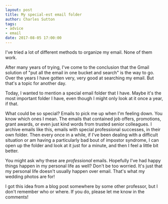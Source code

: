 ```yaml
---
layout: post
title: My special-est email folder
author: Charles Sutton
tags:
- advice
- email
date: 2017-08-05 17:00:00
---
```


I've tried a lot of different methods to organize my email. None of them work. 

After many years of trying, I've come to the conclusion that the Gmail solution of "put all the email in one bucket and search" is the way to go. Over the years I have gotten very, very good at searching my email. But that's a topic for another day.

Today, I wanted to mention a special email folder that I have. Maybe it's the most important folder I have, even though I might only look at it once a year, if that.

What could be so special? Emails to pick me up when I'm feeling down. You know which ones I mean. The emails that contained job offers, promotions, grant awards, or even just kind words from trusted senior colleagues. I archive emails like this, emails with special professional successes, in their own folder. Then every once in a while, if I've been dealing with a difficult situation or am having a particularly bad bout of impostor syndrome, I can open up the folder and look at it just for a minute, and then I feel a little bit better.

You might ask why these are *professional* emails. Hopefully I've had happy things happen in my personal life as well? Don't be too worried. It's just that my personal life doesn't usually happen over email. That's what my wedding photos are for!

I got this idea from a blog post somewhere by some other professor, but I don't remember who or where. If you do, please let me know in the comments!
